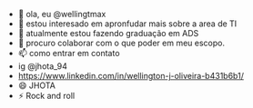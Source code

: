 - 👋 ola, eu @wellingtmax
- 👀 estou interesado em apronfudar mais sobre a area de TI
- 🌱 atualmente estou fazendo graduação em ADS
- 💞️ procuro colaborar com o que poder em meu escopo.
- 📫 como entrar em contato
- ig @jhota_94
- https://www.linkedin.com/in/wellington-j-oliveira-b431b6b1/
- 😄 JHOTA
- ⚡ Rock and roll

<!---
wellingtmax/wellingtmax is a ✨ special ✨ repository because its `README.md` (this file) appears on your GitHub profile.
You can click the Preview link to take a look at your changes.
--->
